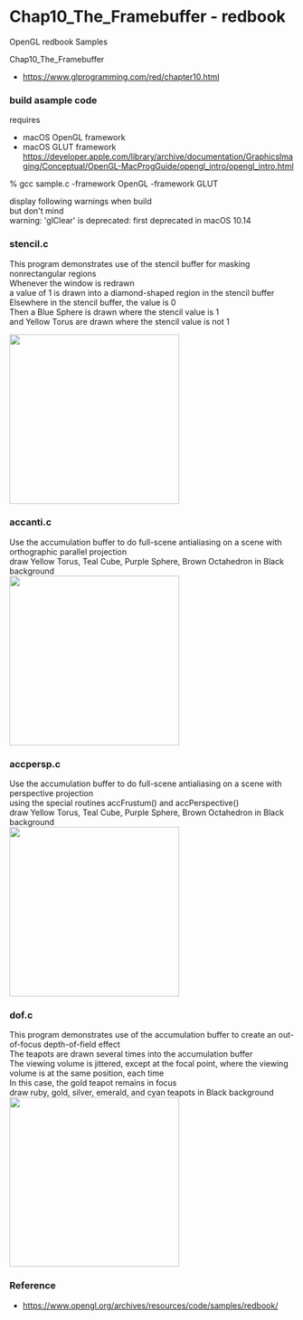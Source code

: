 Chap10_The_Framebuffer - redbook
===============

OpenGL redbook Samples <br/>

Chap10_The_Framebuffer <br/>
- https://www.glprogramming.com/red/chapter10.html

### build asample code 
requires  <br/>
- macOS  OpenGL framework <br/>
- macOS  GLUT framework <br/>
https://developer.apple.com/library/archive/documentation/GraphicsImaging/Conceptual/OpenGL-MacProgGuide/opengl_intro/opengl_intro.html <br/>

% gcc sample.c  -framework OpenGL  -framework GLUT <br/>

display following warnings when build <br/>
but don't mind <br/>
warning: 'glClear' is deprecated: first deprecated in macOS 10.14 <br/>

### stencil.c <br/>
 This program demonstrates use of the stencil buffer for masking nonrectangular regions  <br/>
Whenever the window is redrawn <br/>
a value of 1 is drawn into a diamond-shaped region in the stencil buffer <br/>
Elsewhere in the stencil buffer, the value is 0 <br/>
Then a Blue Sphere is drawn where the stencil value is 1 <br/>
and Yellow Torus are drawn where the stencil value is not 1 <br/>

<image src="https://raw.githubusercontent.com/ohwada/MAC_OpenGL_redbook/master/Chap10_The_Framebuffer/result/screenshot_stencil.png" width="300" /><br/>

### accanti.c <br/>
Use the accumulation buffer to do full-scene antialiasing
on a scene with orthographic parallel projection  <br/>
draw Yellow Torus, Teal Cube, Purple Sphere, Brown Octahedron in Black background <br/>
<image src="https://raw.githubusercontent.com/ohwada/MAC_OpenGL_redbook/master/Chap10_The_Framebuffer/result/screensht_accanti.png" width="300" /><br/>

### accpersp.c <br/>
Use the accumulation buffer to do full-scene antialiasing
on a scene with perspective projection  <br/>
using the special routines accFrustum() and accPerspective() <br/>
draw Yellow Torus, Teal Cube, Purple Sphere, Brown Octahedron in Black background <br/>
<image src="https://raw.githubusercontent.com/ohwada/MAC_OpenGL_redbook/master/Chap10_The_Framebuffer/result/screenshot_accpersp.png" width="300" /><br/>

### dof.c <br/>
This program demonstrates use of the accumulation buffer to
create an out-of-focus depth-of-field effect  <br/>
The teapots are drawn several times into the accumulation buffer  <br/>
The viewing volume is jittered, except at the focal point, where
the viewing volume is at the same position, each time <br/>
In this case, the gold teapot remains in focus  <br/>
draw ruby, gold, silver, emerald, and cyan teapots in Black background   <br/>
<image src="https://raw.githubusercontent.com/ohwada/MAC_OpenGL_redbook/master/Chap10_The_Framebuffer/result/screenshot_dof.png" width="300" /><br/>


### Reference <br/>
- https://www.opengl.org/archives/resources/code/samples/redbook/

